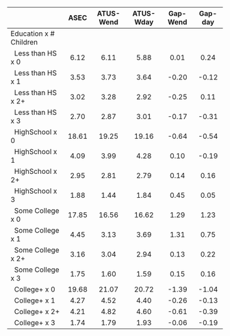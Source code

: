 
|                      |         ASEC |    ATUS-Wend |    ATUS-Wday |     Gap-Wend |      Gap-day |
| -------------------- | :----------: | :----------: | :----------: | :----------: | :----------: |
| Education x # Children |              |              |              |              |              |
| &nbsp;&nbsp;Less than HS x 0 |         6.12 |         6.11 |         5.88 |         0.01 |         0.24 |
| &nbsp;&nbsp;Less than HS x 1 |         3.53 |         3.73 |         3.64 |        -0.20 |        -0.12 |
| &nbsp;&nbsp;Less than HS x 2+ |         3.02 |         3.28 |         2.92 |        -0.25 |         0.11 |
| &nbsp;&nbsp;Less than HS x 3 |         2.70 |         2.87 |         3.01 |        -0.17 |        -0.31 |
| &nbsp;&nbsp;HighSchool x 0 |        18.61 |        19.25 |        19.16 |        -0.64 |        -0.54 |
| &nbsp;&nbsp;HighSchool x 1 |         4.09 |         3.99 |         4.28 |         0.10 |        -0.19 |
| &nbsp;&nbsp;HighSchool x 2+ |         2.95 |         2.81 |         2.79 |         0.14 |         0.16 |
| &nbsp;&nbsp;HighSchool x 3 |         1.88 |         1.44 |         1.84 |         0.45 |         0.05 |
| &nbsp;&nbsp;Some College x 0 |        17.85 |        16.56 |        16.62 |         1.29 |         1.23 |
| &nbsp;&nbsp;Some College x 1 |         4.45 |         3.13 |         3.69 |         1.31 |         0.75 |
| &nbsp;&nbsp;Some College x 2+ |         3.16 |         3.04 |         2.94 |         0.13 |         0.22 |
| &nbsp;&nbsp;Some College x 3 |         1.75 |         1.60 |         1.59 |         0.15 |         0.16 |
| &nbsp;&nbsp;College+ x 0 |        19.68 |        21.07 |        20.72 |        -1.39 |        -1.04 |
| &nbsp;&nbsp;College+ x 1 |         4.27 |         4.52 |         4.40 |        -0.26 |        -0.13 |
| &nbsp;&nbsp;College+ x 2+ |         4.21 |         4.82 |         4.60 |        -0.61 |        -0.39 |
| &nbsp;&nbsp;College+ x 3 |         1.74 |         1.79 |         1.93 |        -0.06 |        -0.19 |

